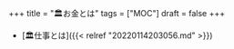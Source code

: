 +++
title = "🏛お金とは"
tags = ["MOC"]
draft = false
+++

-   [🏛仕事とは]({{< relref "20220114203056.md" >}})
